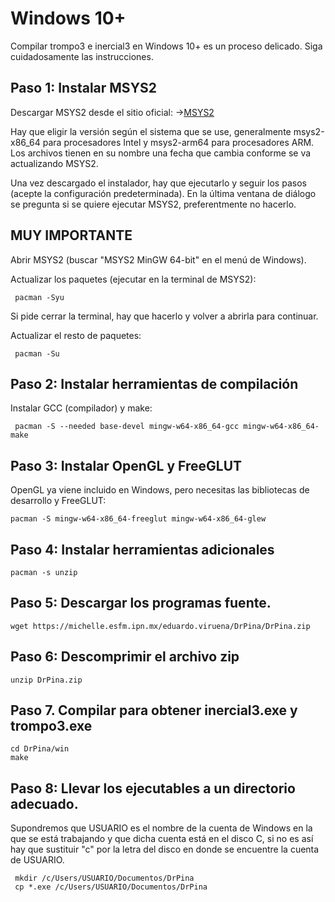 # Windows 10+

Compilar trompo3 e inercial3 en Windows 10+ es un proceso delicado.
Siga cuidadosamente las instrucciones.

## Paso 1: Instalar MSYS2

Descargar MSYS2 desde el sitio oficial:
→[MSYS2](https://www.msys2.org/)

Hay que eligir la versión según el sistema que se use, generalmente msys2-x86_64 para procesadores Intel y msys2-arm64 para procesadores ARM.  Los archivos tienen en su nombre una fecha que cambia conforme se va actualizando MSYS2.

Una vez descargado el instalador, hay que ejecutarlo y seguir los pasos (acepte la configuración predeterminada).  En la última ventana de diálogo se pregunta si se quiere ejecutar MSYS2, preferentmente no hacerlo.

## MUY IMPORTANTE
Abrir MSYS2 (buscar "MSYS2 MinGW 64-bit" en el menú de Windows).


Actualizar los paquetes (ejecutar en la terminal de MSYS2):
```console
 pacman -Syu
```
Si pide cerrar la terminal, hay que hacerlo y volver a abrirla para continuar.

Actualizar el resto de paquetes:

```console
 pacman -Su
```

## Paso 2: Instalar herramientas de compilación
Instalar GCC (compilador) y make:

```console
 pacman -S --needed base-devel mingw-w64-x86_64-gcc mingw-w64-x86_64-make
```

## Paso 3: Instalar OpenGL y FreeGLUT
OpenGL ya viene incluido en Windows, pero necesitas las bibliotecas de desarrollo y FreeGLUT:

```console
pacman -S mingw-w64-x86_64-freeglut mingw-w64-x86_64-glew
```
## Paso 4: Instalar herramientas adicionales

```console
pacman -s unzip
```
## Paso 5: Descargar los programas fuente.

```console 
wget https://michelle.esfm.ipn.mx/eduardo.viruena/DrPina/DrPina.zip
```

## Paso 6: Descomprimir el archivo zip

```console
unzip DrPina.zip
```

## Paso 7. Compilar para obtener inercial3.exe y trompo3.exe

```console
cd DrPina/win
make
```
## Paso 8:  Llevar los ejecutables a un directorio adecuado.

Supondremos que USUARIO es el nombre de la cuenta de Windows en la que se está trabajando y 
que dicha cuenta está en el disco C, si no es así hay que sustituir "c"  por la letra del 
disco en donde se encuentre la cuenta de USUARIO.

```console
 mkdir /c/Users/USUARIO/Documentos/DrPina
 cp *.exe /c/Users/USUARIO/Documentos/DrPina
```
